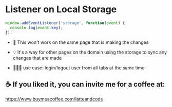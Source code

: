 # Listener on Local Storage

```js
window.addEventListener('storage', function(event) {
  console.log(event.key);
}):
```

- 🚫 This won't work on the same page that is making the changes

- 💡 It's a way for other pages on the domain using the storage to sync any changes that are made

- 👨🏼‍💻 use case: login/logout user from all tabs at the same time

## ☕️ If you liked it, you can invite me for a coffee at:

https://www.buymeacoffee.com/latteandcode
